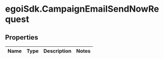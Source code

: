 # egoiSdk.CampaignEmailSendNowRequest

## Properties
Name | Type | Description | Notes
------------ | ------------- | ------------- | -------------


